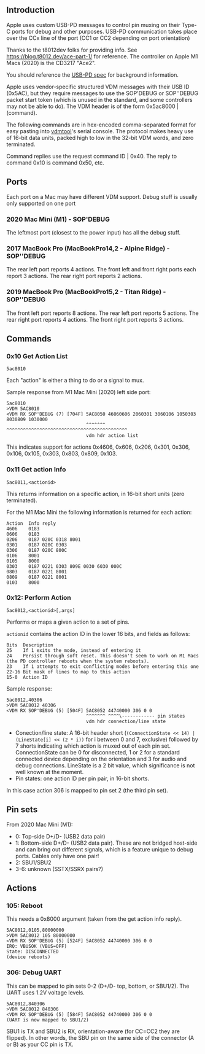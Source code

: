 ## Introduction

Apple uses custom USB-PD messages to control pin muxing on their Type-C ports for debug and other purposes. USB-PD communication takes place over the CCx line of the port (CC1 or CC2 depending on port orientation)

Thanks to the t8012dev folks for providing info. See https://blog.t8012.dev/ace-part-1/ for reference. The controller on Apple M1 Macs (2020) is the CD3217 "Ace2".

You should reference the [USB-PD spec](https://www.usb.org/document-library/usb-power-delivery) for background information.

Apple uses vendor-specific structured VDM messages with their USB ID (0x5AC), but they require messages to use the SOP'DEBUG or SOP''DEBUG packet start token (which is unused in the standard, and some controllers may not be able to do). The VDM header is of the form 0x5ac8000 | (command).

The following commands are in hex-encoded comma-separated format for easy pasting into [vdmtool](https://github.com/AsahiLinux/vdmtool)'s serial console. The protocol makes heavy use of 16-bit data units, packed high to low in the 32-bit VDM words, and zero terminated.

Command replies use the request command ID | 0x40. The reply to command 0x10 is command 0x50, etc.

## Ports

Each port on a Mac may have different VDM support. Debug stuff is usually only supported on one port

### 2020 Mac Mini (M1) - SOP'DEBUG

The leftmost port (closest to the power input) has all the debug stuff.

### 2017 MacBook Pro (MacBookPro14,2 - Alpine Ridge) - SOP''DEBUG

The rear left port reports 4 actions.  The front left and front right ports each report 3 actions.  The rear right port reports 2 actions.

### 2019 MacBook Pro (MacBookPro15,2 - Titan Ridge) - SOP''DEBUG

The front left port reports 8 actions.  The rear left port reports 5 actions.  The rear right port reports 4 actions.  The front right port reports 3 actions.

## Commands

### 0x10 Get Action List

```5ac8010```

Each "action" is either a thing to do or a signal to mux.

Sample response from M1 Mac Mini (2020) left side port:

```
5ac8010
>VDM 5AC8010
<VDM RX SOP'DEBUG (7) [704F] 5AC8050 46060606 2060301 3060106 1050303 8030809 1030000
                             ^^^^^^^ ^^^^^^^^^^^^^^^^^^^^^^^^^^^^^^^^^^^^^^^^^^^^
                             vdm hdr action list
```

This indicates support for actions 0x4606, 0x606, 0x206, 0x301, 0x306, 0x106, 0x105, 0x303, 0x803, 0x809, 0x103.

### 0x11 Get action Info

```5ac8011,<actionid>```

This returns information on a specific action, in 16-bit short units (zero terminated).

For the M1 Mac Mini the following information is returned for each action:

```
Action  Info reply
4606    0183
0606    0183
0206    0187 020C 0318 8001
0301    0187 020C 0303
0306    0187 020C 800C
0106    8001
0105    8000
0303    0187 0221 0303 809E 0030 6030 000C
0803    0187 0221 8001
0809    0187 0221 8001
0103    8000
```

### 0x12: Perform Action

```5ac8012,<actionid>[,args]```

Performs or maps a given action to a set of pins.

`actionid` contains the action ID in the lower 16 bits, and fields as follows:

```
Bits  Description
25    If 1 exits the mode, instead of entering it
24    Persist through soft reset. This doesn't seem to work on M1 Macs (the PD controller reboots when the system reboots).
23    If 1 attempts to exit conflicting modes before entering this one
22-16 Bit mask of lines to map to this action
15-0  Action ID
```

Sample response:

```
5ac8012,40306
>VDM 5AC8012 40306
<VDM RX SOP'DEBUG (5) [504F] 5AC8052 44740000 306 0 0
                             ^^^^^^^ ^^^^\------------ pin states
                             vdm hdr connection/line state 
```

* Conection/line state: A 16-bit header short (`(ConnectionState << 14) | (LineState[i] << (2 * i))` for i between 0 and 7, exclusive) followed by 7 shorts indicating which action is muxed out of each pin set. ConnectionState can be 0 for disconnected, 1 or 2 for a standard connected device depending on the orientation and 3 for audio and debug connections. LineState is a 2 bit value, which significance is not well known at the moment.
* Pin states: one action ID per pin pair, in 16-bit shorts.

In this case action 306 is mapped to pin set 2 (the third pin set).

## Pin sets

From 2020 Mac Mini (M1):

* 0: Top-side D+/D- (USB2 data pair)
* 1: Bottom-side D+/D- (USB2 data pair). These are not bridged host-side and can bring out different signals, which is a feature unique to debug ports. Cables only have one pair!
* 2: SBU1/SBU2
* 3-6: unknown (SSTX/SSRX pairs?)

## Actions

### 105: Reboot

This needs a 0x8000 argument (taken from the get action info reply).

```
5AC8012,0105,80000000
>VDM 5AC8012 105 80000000
<VDM RX SOP'DEBUG (5) [524F] 5AC8052 44740000 306 0 0
IRQ: VBUSOK (VBUS=OFF)
State: DISCONNECTED
(device reboots)
```

### 306: Debug UART

This can be mapped to pin sets 0-2 (D+/D- top, bottom, or SBU1/2). The UART uses 1.2V voltage levels.

```
5AC8012,840306
>VDM 5AC8012 840306
<VDM RX SOP'DEBUG (5) [584F] 5AC8052 44740000 306 0 0
(UART is now mapped to SBU1/2)
```

SBU1 is TX and SBU2 is RX, orientation-aware (for CC=CC2 they are flipped). In other words, the SBU pin on the same side of the connector (A or B) as your CC pin is TX.
